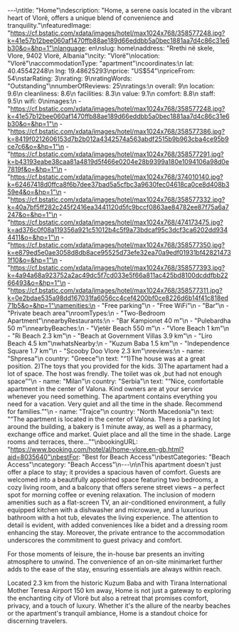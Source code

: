 ---\ntitle: "Home"\ndescription: "Home, a serene oasis located in the vibrant heart of Vlorë, offers a unique blend of convenience and tranquility."\nfeaturedImage: "https://cf.bstatic.com/xdata/images/hotel/max1024x768/358577248.jpg?k=41e57b12bee060af1470ffb88ae189d66eddbb5a0bec1881aa7d4c86c31e6b30&o=&hp=1"\nlanguage: en\nslug: home\naddress: "Rrethi në skele, Vlore, 9402 Vlorë, Albania"\ncity: "Vlorë"\nlocation: "Vlorë"\naccommodationType: "apartment"\ncoordinates:\n  lat: 40.45542248\n  lng: 19.48625293\nprice: "US$54"\npriceFrom: 54\nstarRating: 3\nrating: 9\nratingWords: "Outstanding"\nnumberOfReviews: 25\nratings:\n  overall: 9\n  location: 9.6\n  cleanliness: 8.6\n  facilities: 8.3\n  value: 9.1\n  comfort: 8.8\n  staff: 9.5\n  wifi: 0\nimages:\n  - "https://cf.bstatic.com/xdata/images/hotel/max1024x768/358577248.jpg?k=41e57b12bee060af1470ffb88ae189d66eddbb5a0bec1881aa7d4c86c31e6b30&o=&hp=1"\n  - "https://cf.bstatic.com/xdata/images/hotel/max1024x768/358577386.jpg?k=8419f0212606153d7b2b012a4342574a563abdf2515b9b963cba4ce95b9ce7c6&o=&hp=1"\n  - "https://cf.bstatic.com/xdata/images/hotel/max1024x768/358577291.jpg?k=b43193eabe38caa81a4819d5f466e0204e28b9399a180e1094106a98d0e7819f&o=&hp=1"\n  - "https://cf.bstatic.com/xdata/images/hotel/max1024x768/374010140.jpg?k=62467418d0ffca8f6b7dee37bad5a5cfbc3a9630fec04618ca0ce8d408b359e4&o=&hp=1"\n  - "https://cf.bstatic.com/xdata/images/hotel/max1024x768/358577332.jpg?k=40a7bf5ff282c245f2416ea3441120d5fc9bccf0863ae84782ee87f75a6a7247&o=&hp=1"\n  - "https://cf.bstatic.com/xdata/images/hotel/max1024x768/474173475.jpg?k=ad376c0f08a119356a921c51012b4c5f9a73bdcaf95c3dcf3ca6202dd9344411&o=&hp=1"\n  - "https://cf.bstatic.com/xdata/images/hotel/max1024x768/358577350.jpg?k=e879ed5e0ae3058d8db8ace95525d73efe32ea70a9edf01931bf428214731f10&o=&hp=1"\n  - "https://cf.bstatic.com/xdata/images/hotel/max1024x768/358577393.jpg?k=4a94a68a923752a2ac49dc5f7cd033e5f66a811ac425bd8100dcddfbb2266493&o=&hp=1"\n  - "https://cf.bstatic.com/xdata/images/hotel/max1024x768/358577311.jpg?k=0e2bdae535a98dd167031fa6056cc4cef4200bf0ce8226d6b14f41c818ed71b5&o=&hp=1"\namenities:\n  - "Free parking"\n  - "Free WiFi"\n  - "Bar"\n  - "Private beach area"\nroomTypes:\n  - "Two-Bedroom Apartment"\nnearbyRestaurants:\n  - "Bar Kampionet 40 m"\n  - "Pulebardha 50 m"\nnearbyBeaches:\n  - "Vjetër Beach 550 m"\n  - "Vlore Beach 1 km"\n  - "Ri Beach 2.3 km"\n  - "Beach at Government Villas 3.9 km"\n  - "Liro Beach 4.5 km"\nwhatsNearby:\n  - "Kuzum Baba 1.5 km"\n  - "Independence Square 1.7 km"\n  - "Scooby Doo Vlore 2.3 km"\nreviews:\n  - name: "Shpresa"\n    country: "Greece"\n    text: "“1)The house was at a great position.
2)The toys that you provided for the kids.
3)The apartament had a lot of space.
The host was frendly.
The toilet was ok ,but had not enough space”"\n  - name: "Milan"\n    country: "Serbia"\n    text: "“Nice, comfortable apartment in the center of Valona. Kind owners are at your service whenever you need something. The apartment contains everything you need for a vacation. Very quiet and all the time in the shade. Recommend for families.”"\n  - name: "Trajce"\n    country: "North Macedonia"\n    text: "“The apartment is located in the center of Valona. There is a parking lot around the building, a bakery is 1 minute away, as well as a pharmacy, exchange office and market. Quiet place and all the time in the shade. Large rooms and terraces, there...”"\nbookingURL: "https://www.booking.com/hotel/al/home-vlore.en-gb.html?aid=8035640"\nbestFor: "Best for Beach Access"\nbestCategories: "Beach Access"\ncategory: "Beach Access"\n---\n\nThis apartment doesn't just offer a place to stay; it provides a spacious haven of comfort. Guests are welcomed into a beautifully appointed space featuring two bedrooms, a cozy living room, and a balcony that offers serene street views – a perfect spot for morning coffee or evening relaxation. The inclusion of modern amenities such as a flat-screen TV, an air-conditioned environment, a fully equipped kitchen with a dishwasher and microwave, and a luxurious bathroom with a hot tub, elevates the living experience. The attention to detail is evident, with added conveniences like a bidet and a dressing room enhancing the stay. Moreover, the private entrance to the accommodation underscores the commitment to guest privacy and comfort.

For those moments of leisure, the in-house bar presents an inviting atmosphere to unwind. The convenience of an on-site minimarket further adds to the ease of the stay, ensuring essentials are always within reach.

Located 2.3 km from the historic Kuzum Baba and with Tirana International Mother Teresa Airport 150 km away, Home is not just a gateway to exploring the enchanting city of Vlorë but also a retreat that promises comfort, privacy, and a touch of luxury. Whether it's the allure of the nearby beaches or the apartment's tranquil ambiance, Home is a standout choice for discerning travelers.